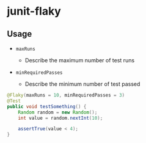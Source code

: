 # junit-flaky

## Usage

- `maxRuns`
  - Describe the maximum number of test runs

- `minRequiredPasses`
  - Describe the minimum number of test passed

```java
@Flaky(maxRuns = 10, minRequiredPasses = 3)
@Test
public void testSomething() {
    Random random = new Random();
    int value = random.nextInt(10);

    assertTrue(value < 4);
}
```
